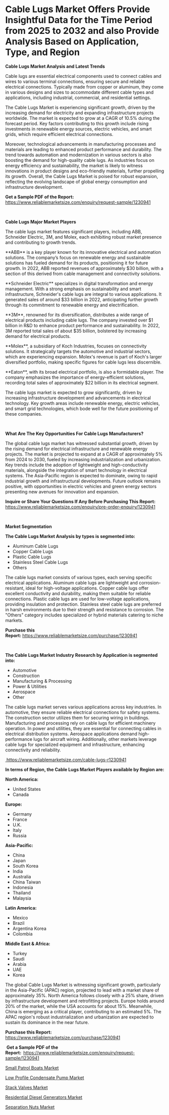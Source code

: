 <p><h1>Cable Lugs Market Offers Provide Insightful Data for the Time Period from 2025 to 2032 and also Provide Analysis Based on Application, Type, and Region</h1></p><p><strong>Cable Lugs Market Analysis and Latest Trends</strong></p>
<p><p>Cable lugs are essential electrical components used to connect cables and wires to various terminal connections, ensuring secure and reliable electrical connections. Typically made from copper or aluminum, they come in various designs and sizes to accommodate different cable types and applications, including industrial, commercial, and residential settings.</p><p>The Cable Lugs Market is experiencing significant growth, driven by the increasing demand for electricity and expanding infrastructure projects worldwide. The market is expected to grow at a CAGR of 10.5% during the forecast period. Key factors contributing to this growth include rising investments in renewable energy sources, electric vehicles, and smart grids, which require efficient electrical connections.</p><p>Moreover, technological advancements in manufacturing processes and materials are leading to enhanced product performance and durability. The trend towards automation and modernization in various sectors is also boosting the demand for high-quality cable lugs. As industries focus on energy efficiency and sustainability, the market is likely to witness innovations in product designs and eco-friendly materials, further propelling its growth. Overall, the Cable Lugs Market is poised for robust expansion, reflecting the evolving landscape of global energy consumption and infrastructure development.</p></p>
<p><strong>Get a Sample PDF of the Report:&nbsp;</strong> <a href="https://www.reliablemarketsize.com/enquiry/request-sample/1230941?utm_campaign=1836&utm_medium=2&utm_source=Github&utm_content=ia&utm_term=11042025&utm_id=cable-lugs">https://www.reliablemarketsize.com/enquiry/request-sample/1230941</a></p>
<p>&nbsp;</p>
<p><strong>Cable Lugs Major Market Players</strong></p>
<p><p>The cable lugs market features significant players, including ABB, Schneider Electric, 3M, and Molex, each exhibiting robust market presence and contributing to growth trends.</p><p>**ABB** is a key player known for its innovative electrical and automation solutions. The company’s focus on renewable energy and sustainable solutions has fueled demand for its products, positioning it for future growth. In 2022, ABB reported revenues of approximately $30 billion, with a section of this derived from cable management and connectivity solutions.</p><p>**Schneider Electric** specializes in digital transformation and energy management. With a strong emphasis on sustainability and smart infrastructure, Schneider's cable lugs are integral to various applications. It generated sales of around $33 billion in 2022, anticipating further growth through its commitment to renewable energy and electrification.</p><p>**3M**, renowned for its diversification, distributes a wide range of electrical products including cable lugs. The company invested over $1 billion in R&D to enhance product performance and sustainability. In 2022, 3M reported total sales of about $35 billion, bolstered by increasing demand for electrical products.</p><p>**Molex**, a subsidiary of Koch Industries, focuses on connectivity solutions. It strategically targets the automotive and industrial sectors, which are experiencing expansion. Molex's revenue is part of Koch's larger diversified portfolio, making specific figures for cable lugs less discernible.</p><p>**Eaton**, with its broad electrical portfolio, is also a formidable player. The company emphasizes the importance of energy-efficient solutions, recording total sales of approximately $22 billion in its electrical segment.</p><p>The cable lugs market is expected to grow significantly, driven by increasing infrastructure development and advancements in electrical technology. Key growth areas include renewable energy, electric vehicles, and smart grid technologies, which bode well for the future positioning of these companies.</p></p>
<p>&nbsp;</p>
<p><strong>What Are The Key Opportunities For Cable Lugs Manufacturers?</strong></p>
<p><p>The global cable lugs market has witnessed substantial growth, driven by the rising demand for electrical infrastructure and renewable energy projects. The market is projected to expand at a CAGR of approximately 5% from 2024 to 2030, fueled by increasing industrialization and urbanization. Key trends include the adoption of lightweight and high-conductivity materials, alongside the integration of smart technology in electrical systems. The Asia-Pacific region is expected to dominate, owing to rapid industrial growth and infrastructural developments. Future outlook remains positive, with opportunities in electric vehicles and green energy sectors presenting new avenues for innovation and expansion.</p></p>
<p><strong>Inquire or Share Your Questions If Any Before Purchasing This Report:</strong> <a href="https://www.reliablemarketsize.com/enquiry/pre-order-enquiry/1230941?utm_campaign=1836&utm_medium=2&utm_source=Github&utm_content=ia&utm_term=11042025&utm_id=cable-lugs">https://www.reliablemarketsize.com/enquiry/pre-order-enquiry/1230941</a></p>
<p>&nbsp;</p>
<p><strong>Market Segmentation</strong></p>
<p><strong>The Cable Lugs Market Analysis by types is segmented into:</strong></p>
<p><ul><li>Aluminum Cable Lugs</li><li>Copper Cable Lugs</li><li>Plastic Cable Lugs</li><li>Stainless Steel Cable Lugs</li><li>Others</li></ul></p>
<p><p>The cable lugs market consists of various types, each serving specific electrical applications. Aluminum cable lugs are lightweight and corrosion-resistant, ideal for high-voltage applications. Copper cable lugs offer excellent conductivity and durability, making them suitable for reliable connections. Plastic cable lugs are used for low-voltage applications, providing insulation and protection. Stainless steel cable lugs are preferred in harsh environments due to their strength and resistance to corrosion. The "Others" category includes specialized or hybrid materials catering to niche markets.</p></p>
<p><strong>Purchase this Report:&nbsp;</strong><a href="https://www.reliablemarketsize.com/purchase/1230941?utm_campaign=1836&utm_medium=2&utm_source=Github&utm_content=ia&utm_term=11042025&utm_id=cable-lugs">https://www.reliablemarketsize.com/purchase/1230941</a></p>
<p>&nbsp;</p>
<p><strong>The Cable Lugs Market Industry Research by Application is segmented into:</strong></p>
<p><ul><li>Automotive</li><li>Construction</li><li>Manufacturing & Processing</li><li>Power & Utilities</li><li>Aerospace</li><li>Other</li></ul></p>
<p><p>The cable lugs market serves various applications across key industries. In automotive, they ensure reliable electrical connections for safety systems. The construction sector utilizes them for securing wiring in buildings. Manufacturing and processing rely on cable lugs for efficient machinery operation. In power and utilities, they are essential for connecting cables in electrical distribution systems. Aerospace applications demand high-performance lugs for aircraft wiring. Additionally, other markets leverage cable lugs for specialized equipment and infrastructure, enhancing connectivity and reliability.</p></p>
<p><a href="https://www.reliablemarketsize.com/cable-lugs-r1230941?utm_campaign=1836&utm_medium=2&utm_source=Github&utm_content=ia&utm_term=11042025&utm_id=cable-lugs">&nbsp;https://www.reliablemarketsize.com/cable-lugs-r1230941</a></p>
<p><strong>In terms of Region, the Cable Lugs Market Players available by Region are:</strong></p>
<p>
    <p> <strong> North America: </strong>
        <ul>
            <li>United States</li>
            <li>Canada</li>
        </ul>
        </p> 
    <p> <strong> Europe: </strong>
        <ul>
            <li>Germany</li>
            <li>France</li>
            <li>U.K.</li>
            <li>Italy</li>
            <li>Russia</li>
        </ul>
        </p> 
    <p> <strong> Asia-Pacific: </strong>
        <ul>
            <li>China</li>
            <li>Japan</li>
            <li>South Korea</li>
            <li>India</li>
            <li>Australia</li>
            <li>China Taiwan</li>
            <li>Indonesia</li>
            <li>Thailand</li>
            <li>Malaysia</li>
        </ul>
        </p> 
    <p> <strong> Latin America: </strong>
        <ul>
            <li>Mexico</li>
            <li>Brazil</li>
            <li>Argentina Korea</li>
            <li>Colombia</li>
        </ul>
        </p> 
    <p> <strong> Middle East & Africa: </strong>
        <ul>
            <li>Turkey</li>
            <li>Saudi</li>
            <li>Arabia</li>
            <li>UAE</li>
            <li>Korea</li>
        </ul>
    </p>
    </p>
<p><p>The global Cable Lugs Market is witnessing significant growth, particularly in the Asia-Pacific (APAC) region, projected to lead with a market share of approximately 35%. North America follows closely with a 25% share, driven by infrastructure development and retrofitting projects. Europe holds around 20% of the market, while the USA accounts for about 15%. Meanwhile, China is emerging as a critical player, contributing to an estimated 5%. The APAC region's robust industrialization and urbanization are expected to sustain its dominance in the near future.</p></p>
<p><strong>Purchase this Report: </strong><a href="https://www.reliablemarketsize.com/purchase/1230941?utm_campaign=1836&utm_medium=2&utm_source=Github&utm_content=ia&utm_term=11042025&utm_id=cable-lugs">https://www.reliablemarketsize.com/purchase/1230941</a></p>
<p>&nbsp;<strong>Get a Sample PDF of the Report:&nbsp;&nbsp;</strong><a href="https://www.reliablemarketsize.com/enquiry/request-sample/1230941?utm_campaign=1836&utm_medium=2&utm_source=Github&utm_content=ia&utm_term=11042025&utm_id=cable-lugs">https://www.reliablemarketsize.com/enquiry/request-sample/1230941</a></p>
<p><strong></strong></p>
<p><p><a href="https://github.com/amourdeeks8j/Market-Research-Report-List-1/blob/main/small-patrol-boats-market.md?utm_campaign=1836&utm_medium=2&utm_source=Github&utm_content=ia&utm_term=11042025&utm_id=cable-lugs">Small Patrol Boats Market</a></p><p><a href="https://github.com/shongranch73/Market-Research-Report-List-1/blob/main/low-profile-condensate-pump-market.md?utm_campaign=1836&utm_medium=2&utm_source=Github&utm_content=ia&utm_term=11042025&utm_id=cable-lugs">Low Profile Condensate Pump Market</a></p><p><a href="https://github.com/bordzjisela/Market-Research-Report-List-1/blob/main/stack-valves-market.md?utm_campaign=1836&utm_medium=2&utm_source=Github&utm_content=ia&utm_term=11042025&utm_id=cable-lugs">Stack Valves Market</a></p><p><a href="https://github.com/gierlravasty/Market-Research-Report-List-1/blob/main/residential-diesel-generators-market.md?utm_campaign=1836&utm_medium=2&utm_source=Github&utm_content=ia&utm_term=11042025&utm_id=cable-lugs">Residential Diesel Generators Market</a></p><p><a href="https://github.com/sakourkishev/Market-Research-Report-List-1/blob/main/separation-nuts-market.md?utm_campaign=1836&utm_medium=2&utm_source=Github&utm_content=ia&utm_term=11042025&utm_id=cable-lugs">Separation Nuts Market</a></p></p>
